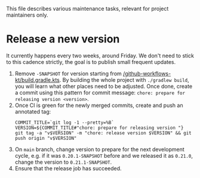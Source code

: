 This file describes various maintenance tasks, relevant for project maintainers only.

# Release a new version

It currently happens every two weeks, around Friday. We don't need to stick to this cadence strictly, the goal is to publish small frequent updates.

1. Remove `-SNAPSHOT` for version starting from [/github-workflows-kt/build.gradle.kts](https://github.com/typesafegithub/github-workflows-kt/blob/main/github-workflows-kt/build.gradle.kts). By building the whole project with `./gradlew build`, you will learn what other places need to be adjusted. Once done, create a commit using this pattern for commit message: `chore: prepare for releasing version <version>`.
1. Once CI is green for the newly merged commits, create and push an annotated tag:
   ```
   COMMIT_TITLE=`git log -1 --pretty=%B`
   VERSION=${COMMIT_TITLE#"chore: prepare for releasing version "}
   git tag -a "v$VERSION" -m "chore: release version $VERSION" && git push origin "v$VERSION"
   ```
1. On `main` branch, change version to prepare for the next development cycle, e.g. if it was `0.20.1-SNAPSHOT` before and we released it as `0.21.0`, change the version to `0.21.1-SNAPSHOT`.
1. Ensure that the release job has succeeded.

